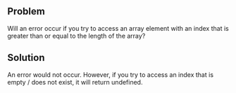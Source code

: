 ## Problem
Will an error occur if you try to access an array element with an index that is greater than or equal to the length of the array?

## Solution
An error would not occur. However, if you try to access an index that is empty / does not exist, it will return undefined.
